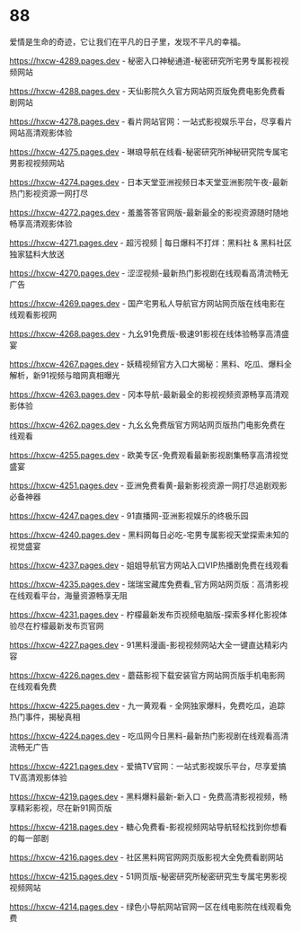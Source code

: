 # 88
爱情是生命的奇迹，它让我们在平凡的日子里，发现不平凡的幸福。

https://hxcw-4289.pages.dev - 秘密入口神秘通道-秘密研究所宅男专属影视视频网站

https://hxcw-4288.pages.dev - 天仙影院久久官方网站网页版免费电影免费看剧网站

https://hxcw-4278.pages.dev - 看片网站官网：一站式影视娱乐平台，尽享看片网站高清观影体验

https://hxcw-4275.pages.dev - 琳琅导航在线看-秘密研究所神秘研究院专属宅男影视视频网站

https://hxcw-4274.pages.dev - 日本天堂亚洲视频日本天堂亚洲影院午夜-最新热门影视资源一网打尽

https://hxcw-4272.pages.dev - 羞羞答答官网版-最新最全的影视资源随时随地畅享高清观影体验

https://hxcw-4271.pages.dev - 超污视频 | 每日爆料不打烊：黑料社 & 黑料社区独家猛料大放送

https://hxcw-4270.pages.dev - 涩涩视频-最新热门影视剧在线观看高清流畅无广告

https://hxcw-4269.pages.dev - 国产宅男私人导航官方网站网页版在线电影在线观看影视网

https://hxcw-4268.pages.dev - 九幺91免费版-极速91影视在线体验畅享高清盛宴

https://hxcw-4267.pages.dev - 妖精视频官方入口大揭秘：黑料、吃瓜、爆料全解析，新91视频与暗网真相曝光

https://hxcw-4263.pages.dev - 冈本导航-最新最全的影视视频资源畅享高清观影体验

https://hxcw-4262.pages.dev - 九幺幺免费版官方网站网页版热门电影免费在线观看

https://hxcw-4255.pages.dev - 欧美专区-免费观看最新影视剧集畅享高清视觉盛宴

https://hxcw-4251.pages.dev - 亚洲免费看黄-最新影视资源一网打尽追剧观影必备神器

https://hxcw-4247.pages.dev - 91直播网-亚洲影视娱乐的终极乐园

https://hxcw-4240.pages.dev - 黑料网每日必吃-宅男专属影视天堂探索未知的视觉盛宴

https://hxcw-4237.pages.dev - 姐姐导航官方网站入口VIP热播剧免费在线观看

https://hxcw-4235.pages.dev - 瑞瑞宝藏库免费看_官方网站网页版：高清影视在线观看平台，海量资源畅享无阻

https://hxcw-4231.pages.dev - 柠檬最新发布页视频电脑版-探索多样化影视体验尽在柠檬最新发布页官网

https://hxcw-4227.pages.dev - 91黑料漫画-影视视频网站大全一键直达精彩内容

https://hxcw-4226.pages.dev - 蘑菇影视下载安装官方网站网页版手机电影网在线观看免费

https://hxcw-4225.pages.dev - 九一黄观看 - 全网独家爆料，免费吃瓜，追踪热门事件，揭秘真相

https://hxcw-4224.pages.dev - 吃瓜网今日黑料-最新热门影视剧在线观看高清流畅无广告

https://hxcw-4221.pages.dev - 爱搞TV官网：一站式影视娱乐平台，尽享爱搞TV高清观影体验

https://hxcw-4219.pages.dev - 黑料爆料最新-新入口 - 免费高清影视视频，畅享精彩影视，尽在新91网页版

https://hxcw-4218.pages.dev - 糖心免费看-影视视频网站导航轻松找到你想看的每一部剧

https://hxcw-4216.pages.dev - 社区黑料网官网网页版影视大全免费看剧网站

https://hxcw-4215.pages.dev - 51网页版-秘密研究所秘密研究生专属宅男影视视频网站

https://hxcw-4214.pages.dev - 绿色小导航网站官网一区在线电影院在线观看免费
